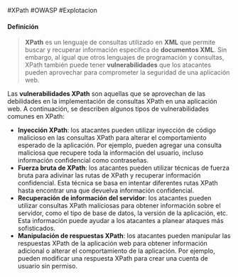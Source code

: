 #XPath #OWASP #Explotacion

#### Definición
>**XPath** es un lenguaje de consultas utilizado en **XML** que permite buscar y recuperar información específica de **documentos XML**. Sin embargo, al igual que otros lenguajes de programación y consultas, XPath también puede tener **vulnerabilidades** que los atacantes pueden aprovechar para comprometer la seguridad de una aplicación web.
>
  Las **vulnerabilidades XPath** son aquellas que se aprovechan de las debilidades en la implementación de consultas XPath en una aplicación web. A continuación, se describen algunos tipos de vulnerabilidades comunes en XPath:

- **Inyección XPath**: los atacantes pueden utilizar inyección de código malicioso en las consultas XPath para alterar el comportamiento esperado de la aplicación. Por ejemplo, pueden agregar una consulta maliciosa que recupere toda la información del usuario, incluso información confidencial como contraseñas.
- **Fuerza bruta de XPath**: los atacantes pueden utilizar técnicas de fuerza bruta para adivinar las rutas de XPath y recuperar información confidencial. Esta técnica se basa en intentar diferentes rutas XPath hasta encontrar una que devuelva información confidencial.
- **Recuperación de información del servidor**: los atacantes pueden utilizar consultas XPath maliciosas para obtener información sobre el servidor, como el tipo de base de datos, la versión de la aplicación, etc. Esta información puede ayudar a los atacantes a planear ataques más sofisticados.
- **Manipulación de respuestas XPath**: los atacantes pueden manipular las respuestas XPath de la aplicación web para obtener información adicional o alterar el comportamiento de la aplicación. Por ejemplo, pueden modificar una respuesta XPath para crear una cuenta de usuario sin permiso.